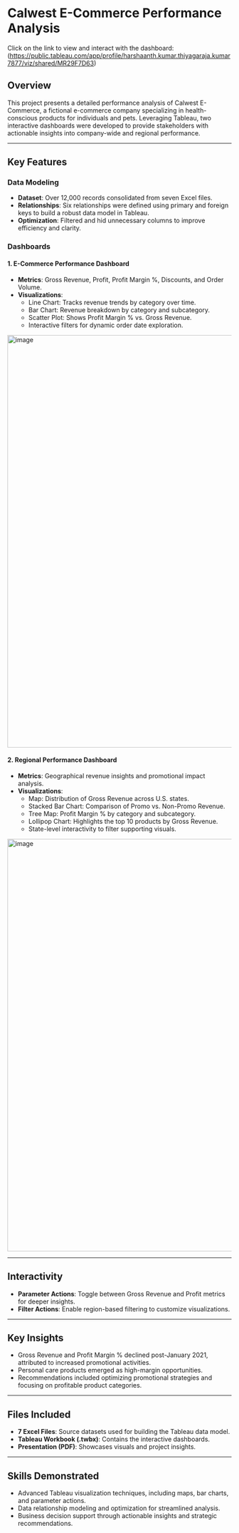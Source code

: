 # Calwest E-Commerce Performance Analysis

Click on the link to view and interact with the dashboard: (https://public.tableau.com/app/profile/harshaanth.kumar.thiyagaraja.kumar7877/viz/shared/MR29F7D63) 

## Overview
This project presents a detailed performance analysis of Calwest E-Commerce, a fictional e-commerce company specializing in health-conscious products for individuals and pets. Leveraging Tableau, two interactive dashboards were developed to provide stakeholders with actionable insights into company-wide and regional performance.

---

## Key Features

### Data Modeling
- **Dataset**: Over 12,000 records consolidated from seven Excel files.
- **Relationships**: Six relationships were defined using primary and foreign keys to build a robust data model in Tableau.
- **Optimization**: Filtered and hid unnecessary columns to improve efficiency and clarity.

### Dashboards

#### 1. E-Commerce Performance Dashboard
- **Metrics**: Gross Revenue, Profit, Profit Margin %, Discounts, and Order Volume.
- **Visualizations**:
  - Line Chart: Tracks revenue trends by category over time.
  - Bar Chart: Revenue breakdown by category and subcategory.
  - Scatter Plot: Shows Profit Margin % vs. Gross Revenue.
  - Interactive filters for dynamic order date exploration.

<img width="926" alt="image" src="https://github.com/user-attachments/assets/73418578-62ca-4cb1-83c6-3565957a9883" />

#### 2. Regional Performance Dashboard
- **Metrics**: Geographical revenue insights and promotional impact analysis.
- **Visualizations**:
  - Map: Distribution of Gross Revenue across U.S. states.
  - Stacked Bar Chart: Comparison of Promo vs. Non-Promo Revenue.
  - Tree Map: Profit Margin % by category and subcategory.
  - Lollipop Chart: Highlights the top 10 products by Gross Revenue.
  - State-level interactivity to filter supporting visuals.

<img width="926" alt="image" src="https://github.com/user-attachments/assets/8ca4ae4b-eed9-47c2-850a-c57d2ec9028d" />

---

## Interactivity
- **Parameter Actions**: Toggle between Gross Revenue and Profit metrics for deeper insights.
- **Filter Actions**: Enable region-based filtering to customize visualizations.

---

## Key Insights
- Gross Revenue and Profit Margin % declined post-January 2021, attributed to increased promotional activities.
- Personal care products emerged as high-margin opportunities.
- Recommendations included optimizing promotional strategies and focusing on profitable product categories.

---

## Files Included
- **7 Excel Files**: Source datasets used for building the Tableau data model.
- **Tableau Workbook (.twbx)**: Contains the interactive dashboards.
- **Presentation (PDF)**: Showcases visuals and project insights.

---

## Skills Demonstrated
- Advanced Tableau visualization techniques, including maps, bar charts, and parameter actions.
- Data relationship modeling and optimization for streamlined analysis.
- Business decision support through actionable insights and strategic recommendations.
